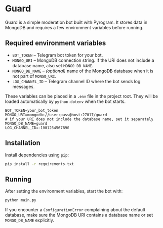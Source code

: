# Guard

Guard is a simple moderation bot built with Pyrogram. It stores data in MongoDB and requires a few environment variables before running.

## Required environment variables

- `BOT_TOKEN` – Telegram bot token for your bot.
- `MONGO_URI` – MongoDB connection string. If the URI does not include a database name, also set `MONGO_DB_NAME`.
- `MONGO_DB_NAME` – *(optional)* name of the MongoDB database when it is not part of `MONGO_URI`.
- `LOG_CHANNEL_ID` – Telegram channel ID where the bot sends log messages.

These variables can be placed in a `.env` file in the project root. They will be
loaded automatically by `python-dotenv` when the bot starts.

```
BOT_TOKEN=your_bot_token
MONGO_URI=mongodb://user:pass@host:27017/guard
# if your URI does not include the database name, set it separately
MONGO_DB_NAME=guard
LOG_CHANNEL_ID=-1001234567890
```

## Installation

Install dependencies using `pip`:

```bash
pip install -r requirements.txt
```

## Running

After setting the environment variables, start the bot with:

```bash
python main.py
```


If you encounter a `ConfigurationError` complaining about the default database,
make sure the MongoDB URI contains a database name or set `MONGO_DB_NAME`
explicitly.

